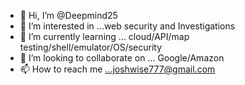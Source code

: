 - 👋 Hi, I’m @Deepmind25
- 👀 I’m interested in ...web security and Investigations 
- 🌱 I’m currently learning ... cloud/API/map testing/shell/emulator/OS/security
- 💞️ I’m looking to collaborate on ... Google/Amazon
- 📫 How to reach me ...joshwise777@gmail.com

<!---
Deepmind25/Deepmind25 is a ✨ special ✨ repository because its `README.md` (this file) appears on your GitHub profile.
You can click the Preview link to take a look at your changes.
--->

